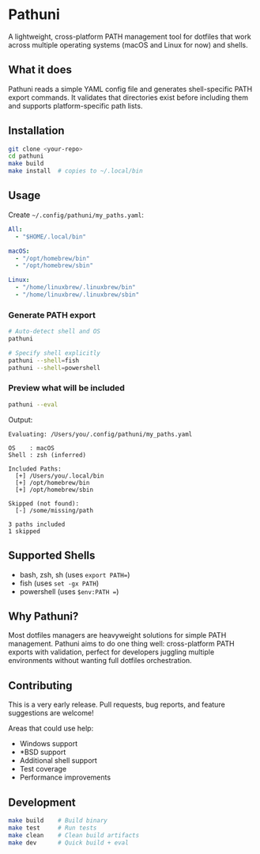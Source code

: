 # Pathuni

A lightweight, cross-platform PATH management tool for dotfiles that work across multiple operating systems (macOS and Linux for now) and shells.

## What it does

Pathuni reads a simple YAML config file and generates shell-specific PATH export commands. It validates that directories exist before including them and supports platform-specific path lists.

## Installation

```bash
git clone <your-repo>
cd pathuni
make build
make install  # copies to ~/.local/bin
```

## Usage

Create `~/.config/pathuni/my_paths.yaml`:

```yaml
All:
  - "$HOME/.local/bin"

macOS:
  - "/opt/homebrew/bin"
  - "/opt/homebrew/sbin"

Linux:
  - "/home/linuxbrew/.linuxbrew/bin"
  - "/home/linuxbrew/.linuxbrew/sbin"
```

### Generate PATH export

```bash
# Auto-detect shell and OS
pathuni

# Specify shell explicitly
pathuni --shell=fish
pathuni --shell=powershell
```

### Preview what will be included

```bash
pathuni --eval
```

Output:

```
Evaluating: /Users/you/.config/pathuni/my_paths.yaml

OS    : macOS
Shell : zsh (inferred)

Included Paths:
  [+] /Users/you/.local/bin
  [+] /opt/homebrew/bin
  [+] /opt/homebrew/sbin

Skipped (not found):
  [-] /some/missing/path

3 paths included
1 skipped
```

## Supported Shells

- bash, zsh, sh (uses `export PATH=`)
- fish (uses `set -gx PATH`)
- powershell (uses `$env:PATH =`)

## Why Pathuni?

Most dotfiles managers are heavyweight solutions for simple PATH management. Pathuni aims to do one thing well: cross-platform PATH exports with validation, perfect for developers juggling multiple environments without wanting full dotfiles orchestration.

## Contributing

This is a very early release. Pull requests, bug reports, and feature suggestions are welcome!

Areas that could use help:

- Windows support
- \*BSD support
- Additional shell support
- Test coverage
- Performance improvements

## Development

```bash
make build    # Build binary
make test     # Run tests
make clean    # Clean build artifacts
make dev      # Quick build + eval
```
